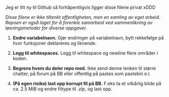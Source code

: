 Jeg er litt ny til Github så forhåpentligvis ligger disse filene privat xDDD


*Disse filene er ikke tiltenkt offentligheten, men en samling av eget arbeid. Repoen er også laget for å forenkle samarbeid ved sammenlikning av løsningsmetoder for diverse oppgaver.*


1) **Endre variabelnavn.** Gjør endringer på variabelnavn, bytt rekkefølge på hvor funksjoner deklareres og liknende.

2) **Legg til whitespaces.** Legg til whitespace og newline flere områder i koden.

3) **Begrens hvem du deler repo med.** Ikke send denne lenken til større chatter, på forum på BB eller offentlig på pastes som pastebin e.l.

4) **(På egen risiko) last opp korrupt fil på BB.** F.eks ta et vilkårlig bilde på ca. 2.5 MiB og endre filtype til .zip, og last opp. 
